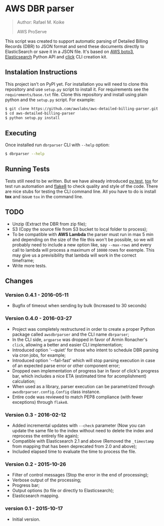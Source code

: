 
# AWS DBR parser #

> Author: Rafael M. Koike
>
> AWS ProServe

This script was created to support automatic parsing of Detailed Billing Records
(DBR) to JSON format and send these documents directly to ElasticSearch or save
it in a JSON file. It's based on [AWS boto3](https://aws.amazon.com/pt/sdk-for-python/),
[Elasticsearch](https://www.elastic.co/guide/en/elasticsearch/client/python-api/current/)
Python API and [click](http://click.pocoo.org/) CLI creation kit.


## Instalation Instructions

This project isn't on PyPI yet. For installation you will need to clone this
repository and use `setup.py` script to install it. For requirements see
the `requirements/base.txt` file. Clone this repository and install
using plain python and the `setup.py` script. For example:

```bash
$ git clone https://github.com/awslabs/aws-detailed-billing-parser.git
$ cd aws-detailed-billing-parser
$ python setup.py install
```

## Executing

Once installed run `dbrparser` CLI with `--help` option:

```bash
$ dbrparser --help
```

## Running Tests

Tests still need to be written. But we have already introduced
[py.test](http://pytest.org/), [tox](https://testrun.org/tox/latest/) for test
run automation and [flake8](https://gitlab.com/pycqa/flake8) to check quality
and style of the code. There are nice stubs for testing the CLI command line.
All you have to do is install **tox** and issue `tox` in the command line.


## TODO

* Unzip (Extract the DBR from zip file);
* S3 (Copy the source file from S3 bucket to local folder to process);
* To be compatible with **AWS Lambda** the parser must run in max 5 min and
depending on the size of the file this won't be possible, so we will probably
need to include a new option like, say `--max-rows` and every call to lambda
will process a maximum of `10000` rows for exemple. This may give us a
previsibility that lambda will work in the correct timeframe;
* Write more tests.


## Changes

### Version 0.4.1 - 2016-05-11

* Bugfix of timeout when sending by bulk (Increased to 30 seconds)

### Version 0.4.0 - 2016-03-27

* Project was completely restructured in order to create a proper Python
package called `awsdbrparser` and the CLI name `dbrparser`;
* In the CLI side, `argparse` was dropped in favor of Armin Ronacher's `click`,
allowing a better and easier CLI implementation;
* Introduced option '--quiet' for those who intent to schedule DBR parsing via
cron jobs, for example;
* Introduced option '--fail-fast' which will stop parsing execution in case of
an expected parse error or other component error;
* Dropped own implementation of progress bar in favor of click's progress bar,
which includes a nice ETA (estimated time for acomplishment) calculation;
* When used as a library, parser execution can be parametrized through
`awsdbrparser.config.Config` class instance.
* Entire code was reviewed to match PEP8 compliance (with fewer exceptions)
through `flake8`.

### Version 0.3 - 2016-02-12

* Added incremental updates with `--check` parameter (Now you can update the
same file to the index without need to delete the index and reprocess the
entirely file again);
* Compatible with Elasticsearch 2.1 and above (Removed the `_timestamp` from
mapping that has been deprecated from 2.0 and above);
* Included elapsed time to evaluate the time to process the file.

### Version 0.2 - 2015-10-26

* Filter of control messages (Stop the error in the end of processing);
* Verbose output of the processing;
* Progress bar;
* Output options (to file or directly to Elasticsearch);
* Elasticsearch mapping.

### version 0.1 - 2015-10-17

* Initial version.
